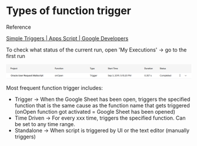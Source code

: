 # Types of function trigger

Reference

[Simple Triggers | Apps Script | Google Developers](https://developers.google.com/apps-script/guides/triggers/)

To check what status of the current run, open 'My Executions' → go to the first run

![](Untitled-348abbed-3353-4fb3-9b74-6611a22e995b.png)

Most frequent function trigger includes:

- Trigger → When the Google Sheet has been open, triggers the specified function that is the same cause as the function name that gets triggered (onOpen function got activated = Google Sheet has been opened)
- Time Driven → For every xxx time, triggers the specified function. Can be set to any time range.
- Standalone → When script is triggered by UI or the text editor (manually triggers)